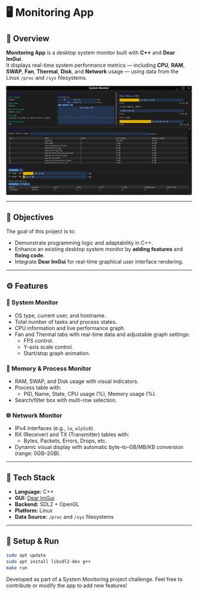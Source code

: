 # 🖥️ Monitoring App

## 📘 Overview

**Monitoring App** is a desktop system monitor built with **C++** and **Dear ImGui**.  
It displays real-time system performance metrics — including **CPU**, **RAM**, **SWAP**, **Fan**, **Thermal**, **Disk**, and **Network** usage — using data from the Linux `/proc` and `/sys` filesystems.

![Monitoring App Screenshot](image/Screenshot-System-Monitor.png)

---

## 🎯 Objectives

The goal of this project is to:

- Demonstrate programming logic and adaptability in C++.
- Enhance an existing desktop system monitor by **adding features** and **fixing code**.
- Integrate **Dear ImGui** for real-time graphical user interface rendering.

---

## ⚙️ Features

### 🧠 System Monitor

- OS type, current user, and hostname.
- Total number of tasks and process states.
- CPU information and live performance graph.
- Fan and Thermal tabs with real-time data and adjustable graph settings:
  - FPS control.
  - Y-axis scale control.
  - Start/stop graph animation.

### 💾 Memory & Process Monitor

- RAM, SWAP, and Disk usage with visual indicators.
- Process table with:
  - PID, Name, State, CPU usage (%), Memory usage (%).
- Search/filter box with multi-row selection.

### 🌐 Network Monitor

- IPv4 interfaces (e.g., `lo`, `wlp5s0`).
- RX (Receiver) and TX (Transmitter) tables with:
  - Bytes, Packets, Errors, Drops, etc.
- Dynamic visual display with automatic byte-to-GB/MB/KB conversion (range: 0GB–2GB).

---

## 🧩 Tech Stack

- **Language:** C++  
- **GUI:** [Dear ImGui](https://github.com/ocornut/imgui)  
- **Backend:** SDL2 + OpenGL  
- **Platform:** Linux  
- **Data Source:** `/proc` and `/sys` filesystems  

---

## 🚀 Setup & Run

```bash
sudo apt update
sudo apt install libsdl2-dev g++
make run
```

Developed as part of a System Monitoring project challenge.
Feel free to contribute or modify the app to add new features!
